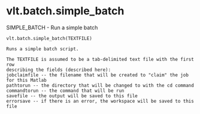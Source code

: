 # vlt.batch.simple_batch

  SIMPLE_BATCH - Run a simple batch
 
    vlt.batch.simple_batch(TEXTFILE)
 
    Runs a simple batch script.
 
    The TEXTFILE is assumed to be a tab-delimited text file with the first row
    describing the fields (described here):
    jobclaimfile -- the filename that will be created to "claim" the job for this Matlab
    pathtorun -- the directory that will be changed to with the cd command
    commandtorun -- the command that will be run
    savefile -- the output will be saved to this file
    errorsave -- if there is an error, the workspace will be saved to this file
